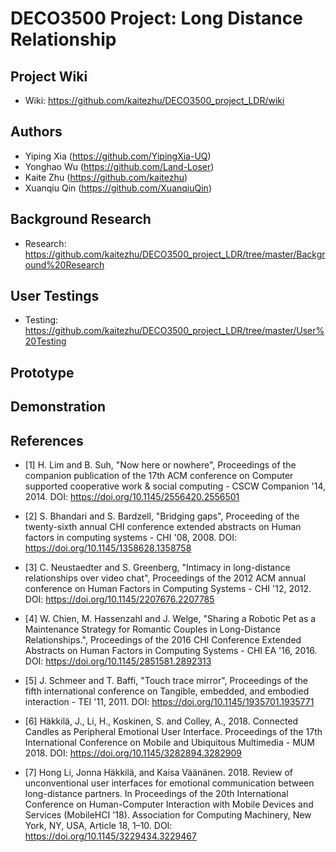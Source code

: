 # DECO3500 Project: Long Distance Relationship

## Project Wiki
* Wiki: https://github.com/kaitezhu/DECO3500_project_LDR/wiki

## Authors

* Yiping Xia (https://github.com/YipingXia-UQ)
* Yonghao Wu (https://github.com/Land-Loser)
* Kaite Zhu (https://github.com/kaitezhu)
* Xuanqiu Qin (https://github.com/XuanqiuQin)

## Background Research
* Research: https://github.com/kaitezhu/DECO3500_project_LDR/tree/master/Background%20Research

## User Testings
* Testing: https://github.com/kaitezhu/DECO3500_project_LDR/tree/master/User%20Testing

## Prototype

## Demonstration

## References

* [1] H. Lim and B. Suh, "Now here or nowhere", Proceedings of the companion publication of the 17th ACM conference on Computer supported cooperative work & social computing - CSCW Companion '14, 2014. DOI:  https://doi.org/10.1145/2556420.2556501

* [2] S. Bhandari and S. Bardzell, "Bridging gaps", Proceeding of the twenty-sixth annual CHI conference extended abstracts on Human factors in computing systems - CHI '08, 2008. DOI:  https://doi.org/10.1145/1358628.1358758 

* [3] C. Neustaedter and S. Greenberg, "Intimacy in long-distance relationships over video chat", Proceedings of the 2012 ACM annual conference on Human Factors in Computing Systems - CHI '12, 2012. DOI:  https://doi.org/10.1145/2207676.2207785 

* [4] W. Chien, M. Hassenzahl and J. Welge, "Sharing a Robotic Pet as a Maintenance Strategy for Romantic Couples in Long-Distance Relationships.", Proceedings of the 2016 CHI Conference Extended Abstracts on Human Factors in Computing Systems - CHI EA '16, 2016. DOI:  https://doi.org/10.1145/2851581.2892313

* [5] J. Schmeer and T. Baffi, "Touch trace mirror", Proceedings of the fifth international conference on Tangible, embedded, and embodied interaction - TEI '11, 2011. DOI: https://doi.org/10.1145/1935701.1935771

* [6] Häkkilä, J., Li, H., Koskinen, S. and Colley, A., 2018. Connected Candles as Peripheral Emotional User Interface. Proceedings of the 17th International Conference on Mobile and Ubiquitous Multimedia - MUM 2018. DOI: https://doi.org/10.1145/3282894.3282909

* [7] Hong Li, Jonna Häkkilä, and Kaisa Väänänen. 2018. Review of unconventional user interfaces for emotional communication between long-distance partners. In Proceedings of the 20th International Conference on Human-Computer Interaction with Mobile Devices and Services (MobileHCI '18). Association for Computing Machinery, New York, NY, USA, Article 18, 1–10.  DOI: https://doi.org/10.1145/3229434.3229467


